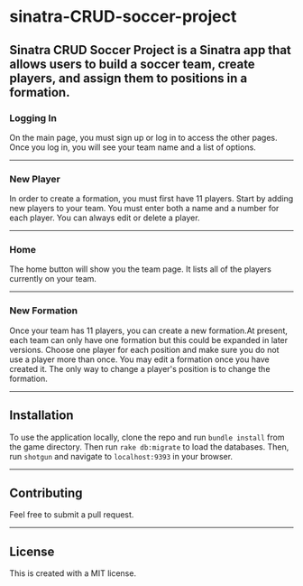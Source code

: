 # sinatra-CRUD-soccer-project
Sinatra CRUD Soccer Project is a Sinatra app that allows users to build a soccer team, create players, and assign them to positions in a formation.
---

### Logging In
On the main page, you must sign up or log in to access the other pages. Once you log in, you will see your team name and a list of options.

---
### New Player
In order to create a formation, you must first have 11 players. Start by adding new players to your team. You must enter both a name and a number for each player. You can always edit or delete a player.

---
### Home
The home button will show you the team page. It lists all of the players currently on your team.

---
### New Formation
Once your team has 11 players, you can create a new formation.At present, each team can only have one formation but this could be expanded in later versions. Choose one player for each position and make sure you do not use a player more than once. You may edit a formation once you have created it. The only way to change a player's position is to change the formation.

---
## Installation
To use the application locally, clone the repo and run `bundle install` from the game directory. Then run `rake db:migrate` to load the databases. Then, run `shotgun` and navigate to `localhost:9393` in your browser.

---

## Contributing
Feel free to submit a pull request.

---

## License

This is created with a MIT license.